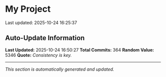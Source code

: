 # My Project


Last updated: 2025-10-24 16:25:37



















































































































































































































































































































































































































































































































































































































































































































































































## Auto-Update Information

**Last Updated:** 2025-10-24 16:50:27
**Total Commits:** 364
**Random Value:** 5346
**Quote:** _Consistency is key._

---
_This section is automatically generated and updated._